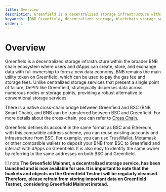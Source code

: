 ```yaml
---
title: Overview
description: Greenfield is a decentralized storage infrastructure within the BNB chain ecosystem. 
keywords: [BNB Greenfield, decentralized storage, blockchain storage solution, decentralized storage providers]
order: 1
---
```


# Overview

Greenfield is a decentralized storage infrastructure within the broader BNB chain ecosystem where users and dApps can create, store, and exchange data with full ownership to form a new data economy. BNB remains the main utility token on Greenfield, which can be used to pay the gas fee and storage fees. Unlike centralized storage services that present a single point of failure, DePIN like Greenfield, strategically disperses data across numerous nodes or storage points, providing a robust alternative to conventional storage services.

There is a native cross-chain bridge between Greenfield and BSC (BNB Smart Chain), and BNB can be transferred between BSC and Greenfield. For more details about the cross-chain, you can refer to [Cross Chain](../greenfield-blockchain/modules/cross-chain.md).

Greenfield defines its account in the same format as BSC and Ethereum, with this compatible address scheme, you can reuse existing accounts and infrastructure from BSC. For example, you can use TrustWallet, Metamask or other compatible wallets to deposit your BNB from BSC to Greenfield and interact with dApps on Greenfield. It is also easy to identify the same owner by referring to the same addresses on both BSC and Greenfield.

!!! note
    **The Greenfield Mainnet, a decentralized storage service, has been launched and is now available for use. It is important to note that the buckets and objects on the Greenfield Testnet will be regularly cleansed. Therefore, please refrain from storing important data on Greenfield Testnet, considering Greenfield Mainnet instead.**
